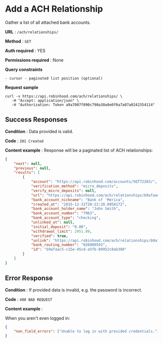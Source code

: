 # Add a ACH Relationship

Gather a list of all attached bank accounts.

**URL** : `/ach/relationships/`

**Method** : `GET`

**Auth required** : YES

**Permissions required** : None

**Query constraints**

    - cursor - paginated list position (optional)

**Request sample**

```
curl -v https://api.robinhood.com/ach/relationships/ \
   -H "Accept: application/json" \
   -H "Authorization: Token a9a7007f890c790a30a0e0f0a7a07a0242354114"
```

## Success Responses

**Condition** : Data provided is valid.

**Code** : `201 Created`

**Content example** : Response will be a paginated list of ACH relationships:

```json
{
    "next": null,
    "previous": null,
    "results": [
        {
            "account": "https://api.robinhood.com/accounts/5QT72283/",
            "verification_method": "micro_deposits",
            "verify_micro_deposits": null,
            "url": "https://api.robinhood.com/ach/relationships/b9afaac5-c15e-45cd-a5fb-09952c8ab388/",
            "bank_account_nickname": "Bank of 'Merica",
            "created_at": "2015-12-31T20:22:20.095817Z",
            "bank_account_holder_name": "John Smith",
            "bank_account_number": "7963",
            "bank_account_type": "checking",
            "unlinked_at": null,
            "initial_deposit": "0.00",
            "withdrawal_limit": 2951.09,
            "verified": true,
            "unlink": "https://api.robinhood.com/ach/relationships/b9afaac5-c15e-45cd-a5fb-09952c8ab388/unlink/",
            "bank_routing_number": "026009593",
            "id": "b9afaac5-c15e-45cd-a5fb-09952c8ab388"
        }
    ]
}
```

## Error Response

**Condition** : If provided data is invalid, e.g. the password is incorrect.

**Code** : `400 BAD REQUEST`

**Content example** :

When you aren't even logged in:

```json
{
    "non_field_errors": ["Unable to log in with provided credentials."]
}
```
